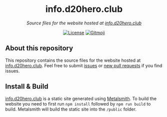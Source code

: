 <h1 align="center">info.d20hero.club</h1>
<p align="center"><em>Source files for the website hosted at <a href="https://info.d20hero.club">info.d20hero.club</a></em></p>

<p align="center">
  <a href="LICENSE"><img src="https://img.shields.io/github/license/photogabble/info-d20hero-club.svg" alt="License"></a>
  <a href="https://gitmoji.carloscuesta.me/"><img src="https://img.shields.io/badge/gitmoji-%20😜%20😍-FFDD67.svg" alt="Gitmoji"></a>
</p>

## About this repository

This repository contains the source files for the website hosted at <a href="https://info.d20hero.club">info.d20hero.club</a>. Feel free to submit <a href="issues">issues</a> or <a href="pulls">new pull requests</a> if you find issues.

## Install & Build

[info.d20hero.club](https://info.d20hero.club) is a static site generated using [Metalsmith](http://www.metalsmith.io/). To build the website you need to first run `npm install` followed by `npm run build` to build. Metalsmith will build the static site into the `/public` folder.